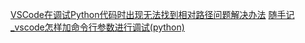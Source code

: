 [VSCode在调试Python代码时出现无法找到相对路径问题解决办法](https://blog.csdn.net/qishengmoming/article/details/119768964?utm_medium=distribute.pc_relevant.none-task-blog-2~default~baidujs_title~default-0.no_search_link&spm=1001.2101.3001.4242.0)
[随手记_vscode怎样加命令行参数进行调试(python)](https://blog.csdn.net/shyjhyp11/article/details/109016610)